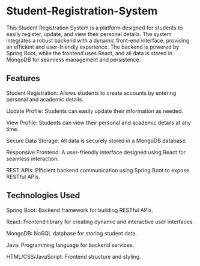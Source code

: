 # Student-Registration-System

This Student Registration System is a platform designed for students to easily register, update, and view their personal details. The system integrates a robust backend with a dynamic front-end interface, providing an efficient and user-friendly experience. The backend is powered by Spring Boot, while the frontend uses React, and all data is stored in MongoDB for seamless management and persistence.

## Features

Student Registration: Allows students to create accounts by entering personal and academic details.

Update Profile: Students can easily update their information as needed.

View Profile: Students can view their personal and academic details at any time.

Secure Data Storage: All data is securely stored in a MongoDB database.

Responsive Frontend: A user-friendly interface designed using React for seamless interaction.

REST APIs: Efficient backend communication using Spring Boot to expose RESTful APIs.

## Technologies Used

Spring Boot: Backend framework for building RESTful APIs.

React: Frontend library for creating dynamic and interactive user interfaces.

MongoDB: NoSQL database for storing student data.

Java: Programming language for backend services.

HTML/CSS/JavaScript: Frontend structure and styling.
